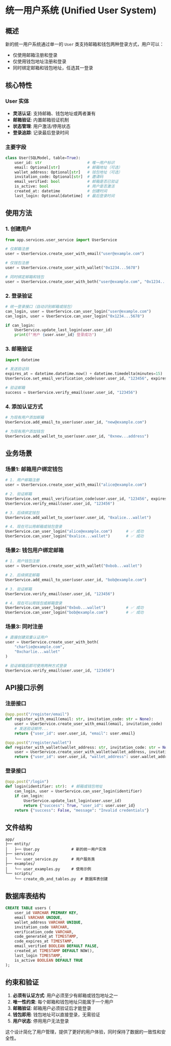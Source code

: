 # 统一用户系统 (Unified User System)

## 概述

新的统一用户系统通过单一的 `User` 类支持邮箱和钱包两种登录方式，用户可以：
- 仅使用邮箱注册和登录
- 仅使用钱包地址注册和登录  
- 同时绑定邮箱和钱包地址，任选其一登录

## 核心特性

### User 实体
- **灵活认证**: 支持邮箱、钱包地址或两者兼有
- **邮箱验证**: 内置邮箱验证机制
- **状态管理**: 用户激活/停用状态
- **登录追踪**: 记录最后登录时间

### 主要字段
```python
class User(SQLModel, table=True):
    user_id: str                    # 唯一用户标识
    email: Optional[str]            # 邮箱地址（可选）
    wallet_address: Optional[str]   # 钱包地址（可选）
    invitation_code: Optional[str]  # 邀请码
    email_verified: bool            # 邮箱是否已验证
    is_active: bool                 # 用户是否激活
    created_at: datetime            # 创建时间
    last_login: Optional[datetime]  # 最后登录时间
```

## 使用方法

### 1. 创建用户

```python
from app.services.user_service import UserService

# 仅邮箱注册
user = UserService.create_user_with_email("user@example.com")

# 仅钱包注册  
user = UserService.create_user_with_wallet("0x1234...5678")

# 同时绑定邮箱和钱包
user = UserService.create_user_with_both("user@example.com", "0x1234...5678")
```

### 2. 登录验证

```python
# 统一登录接口（自动识别邮箱或钱包）
can_login, user = UserService.can_user_login("user@example.com")
can_login, user = UserService.can_user_login("0x1234...5678")

if can_login:
    UserService.update_last_login(user.user_id)
    print(f"用户 {user.user_id} 登录成功")
```

### 3. 邮箱验证

```python
import datetime

# 发送验证码
expires_at = datetime.datetime.now() + datetime.timedelta(minutes=15)
UserService.set_email_verification_code(user.user_id, "123456", expires_at)

# 验证邮箱
success = UserService.verify_email(user.user_id, "123456")
```

### 4. 添加认证方式

```python
# 为现有用户添加邮箱
UserService.add_email_to_user(user.user_id, "new@example.com")

# 为现有用户添加钱包
UserService.add_wallet_to_user(user.user_id, "0xnew...address")
```

## 业务场景

### 场景1: 邮箱用户绑定钱包
```python
# 1. 用户邮箱注册
user = UserService.create_user_with_email("alice@example.com")

# 2. 验证邮箱
UserService.set_email_verification_code(user.user_id, "123456", expires_at)
UserService.verify_email(user.user_id, "123456")

# 3. 后续绑定钱包
UserService.add_wallet_to_user(user.user_id, "0xalice...wallet")

# 4. 现在可以用邮箱或钱包登录
UserService.can_user_login("alice@example.com")      # ✅ 成功
UserService.can_user_login("0xalice...wallet")       # ✅ 成功
```

### 场景2: 钱包用户绑定邮箱
```python
# 1. 用户钱包注册
user = UserService.create_user_with_wallet("0xbob...wallet")

# 2. 后续绑定邮箱
UserService.add_email_to_user(user.user_id, "bob@example.com")

# 3. 验证邮箱
UserService.verify_email(user.user_id, "123456")

# 4. 现在可以用钱包或邮箱登录
UserService.can_user_login("0xbob...wallet")         # ✅ 成功
UserService.can_user_login("bob@example.com")        # ✅ 成功
```

### 场景3: 同时注册
```python
# 直接创建双重认证用户
user = UserService.create_user_with_both(
    "charlie@example.com", 
    "0xcharlie...wallet"
)

# 验证邮箱后即可使用两种方式登录
UserService.verify_email(user.user_id, "123456")
```

## API接口示例

### 注册接口
```python
@app.post("/register/email")
def register_with_email(email: str, invitation_code: str = None):
    user = UserService.create_user_with_email(email, invitation_code)
    # 发送验证邮件...
    return {"user_id": user.user_id, "email": user.email}

@app.post("/register/wallet")  
def register_with_wallet(wallet_address: str, invitation_code: str = None):
    user = UserService.create_user_with_wallet(wallet_address, invitation_code)
    return {"user_id": user.user_id, "wallet_address": user.wallet_address}
```

### 登录接口
```python
@app.post("/login")
def login(identifier: str):  # 邮箱或钱包地址
    can_login, user = UserService.can_user_login(identifier)
    if can_login:
        UserService.update_last_login(user.user_id)
        return {"success": True, "user_id": user.user_id}
    return {"success": False, "message": "Invalid credentials"}
```

## 文件结构

```
app/
├── entity/
│   ├── User.py              # 新的统一用户实体
├── services/
│   └── user_service.py      # 用户服务类
├── examples/
│   └── user_examples.py     # 使用示例
└── scripts/
    └── create_db_and_tables.py  # 数据库表创建
```

## 数据库表结构

```sql
CREATE TABLE users (
    user_id VARCHAR PRIMARY KEY,
    email VARCHAR UNIQUE,
    wallet_address VARCHAR UNIQUE,
    invitation_code VARCHAR,
    verification_code VARCHAR,
    code_generated_at TIMESTAMP,
    code_expires_at TIMESTAMP,
    email_verified BOOLEAN DEFAULT FALSE,
    created_at TIMESTAMP DEFAULT NOW(),
    last_login TIMESTAMP,
    is_active BOOLEAN DEFAULT TRUE
);
```

## 约束和验证

1. **必须有认证方式**: 用户必须至少有邮箱或钱包地址之一
2. **唯一性约束**: 每个邮箱和钱包地址只能属于一个用户
3. **邮箱验证**: 邮箱用户必须验证后才能登录
4. **钱包即用**: 钱包地址可以直接登录，无需验证
5. **用户状态**: 停用用户无法登录

这个设计简化了用户管理，提供了更好的用户体验，同时保持了数据的一致性和安全性。
